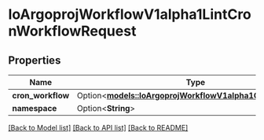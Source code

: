 # IoArgoprojWorkflowV1alpha1LintCronWorkflowRequest

## Properties

Name | Type | Description | Notes
------------ | ------------- | ------------- | -------------
**cron_workflow** | Option<[**models::IoArgoprojWorkflowV1alpha1CronWorkflow**](io.argoproj.workflow.v1alpha1.CronWorkflow.md)> |  | [optional]
**namespace** | Option<**String**> |  | [optional]

[[Back to Model list]](../README.md#documentation-for-models) [[Back to API list]](../README.md#documentation-for-api-endpoints) [[Back to README]](../README.md)


